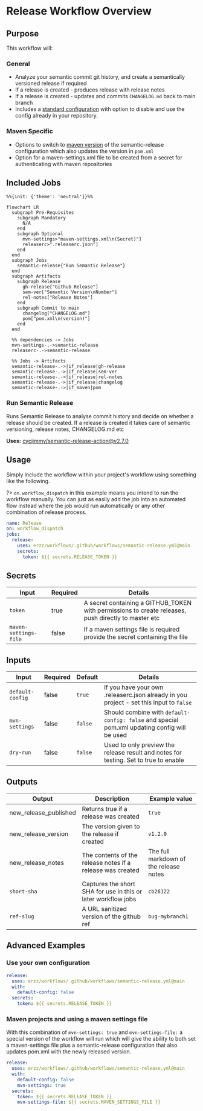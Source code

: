 # Release Workflow Overview

## Purpose

This workflow will:

### General

- Analyze your semantic commit git history, and create a semantically versioned release if required
- If a release is created - produces release with release notes
- If a release is created - updates and commits `CHANGELOG.md` back to main branch
- Includes a [standard configuration](https://github.com/erzz/workflows/blob/main/.github/workflows/configs/semantic-release-config.json) with option to disable and use the config already in your repository.

### Maven Specific

- Options to switch to [maven version](https://github.com/erzz/workflows/blob/main/.github/workflows/configs/semantic-release-config-mvn.json) of the semantic-release configuration which also updates the version in `pom.xml`
- Option for a maven-settings.xml file to be created from a secret for authenticating with maven repositories

## Included Jobs

```mermaid
%%{init: {'theme': 'neutral'}}%%

flowchart LR
  subgraph Pre-Requisites
    subgraph Mandatory
      N/A
    end
    subgraph Optional
      mvn-settings>"maven-settings.xml\n(Secret)"]
      releaserc>".releaserc.json"]
    end
  end
  subgraph Jobs
    semantic-release{"Run Semantic Release"}
  end
  subgraph Artifacts
    subgraph Release
      gh-release["Github Release"]
      sem-ver["Semantic Version\nNumber"]
      rel-notes["Release Notes"]
    end
    subgraph Commit to main
      changelog["CHANGELOG.md"]
      pom["pom.xml\n(version)"]
    end
  end

  %% dependencies -> Jobs
  mvn-settings-.->semantic-release
  releaserc-.->semantic-release

  %% Jobs -> Artifacts
  semantic-release-.->|if_release|gh-release
  semantic-release-.->|if_release|sem-ver
  semantic-release-.->|if_release|rel-notes
  semantic-release-.->|if_release|changelog
  semantic-release-.->|if_maven|pom
```

### Run Semantic Release

Runs Semantic Release to analyse commit history and decide on whether a release should be created. If a release is created it takes care of semantic versioning, release notes, CHANGELOG.md etc

**Uses:** [cycjimmy/semantic-release-action@v2.7.0](https://github.com/cycjimmy/semantic-release-action)

## Usage

Simply include the workflow within your project's workflow using something like the following.

?> `on.workflow_dispatch` in this example means you intend to run the workflow manually. You can just as easily add the job into an automated flow instead where the job would run automatically or any other combination of release process.

```yaml
name: Release
on: workflow_dispatch
jobs:
  release:
    uses: erzz/workflows/.github/workflows/semantic-release.yml@main
    secrets:
      token: ${{ secrets.RELEASE_TOKEN }}
```

## Secrets

| Input                 | Required | Details                                                                                             |
| --------------------- | -------- | --------------------------------------------------------------------------------------------------- |
| `token`               | true     | A secret containing a GITHUB_TOKEN with permissions to create releases, push directly to master etc |
| `maven-settings-file` | false    | If a maven settings file is required provide the secret containing the file                         |

## Inputs

| Input            | Required | Default | Details                                                                                        |
| ---------------- | -------- | ------- | ---------------------------------------------------------------------------------------------- |
| `default-config` | false    | `true`  | If you have your own .releaserc.json already in you project - set this input to `false`        |
| `mvn-settings`   | false    | `false` | Should combine with `default-config: false` and special pom.xml updating config will be used   |
| `dry-run`        | false    | `false` | Used to only preview the release result and notes for testing. Set to true to enable           |

## Outputs

| Output                | Description                                                   | Example value                          |
| --------------------- | ------------------------------------------------------------- | -------------------------------------- |
| new_release_published | Returns true if a release was created                         | `true`                                 |
| new_release_version   | The version given to the release if created                   | `v1.2.0`                               |
| new_release_notes     | The contents of the release notes if a release was created    | The full markdown of the release notes |
| `short-sha`           | Captures the short SHA for use in this or later workflow jobs | `cb26122`                              |
| `ref-slug`            | A URL sanitized version of the github ref                     | `bug-mybranch1`                        |

## Advanced Examples

### Use your own configuration

```yaml
release:
  uses: erzz/workflows/.github/workflows/semantic-release.yml@main
  with:
    default-config: false
  secrets:
    token: ${{ secrets.RELEASE_TOKEN }}
```

### Maven projects and using a maven settings file

With this combination of `mvn-settings: true` and `mvn-settings-file:` a special version of the workflow will run which will give the ability to both set a maven-settings file plus a semantic-release configuration that also updates pom.xml with the newly released version.

```yaml
release:
  uses: erzz/workflows/.github/workflows/semantic-release.yml@main
  with:
    default-config: false
    mvn-settings: true
  secrets:
    token: ${{ secrets.RELEASE_TOKEN }}
    mvn-settings-file: ${{ secrets.MAVEN_SETTINGS_FILE }}
```
